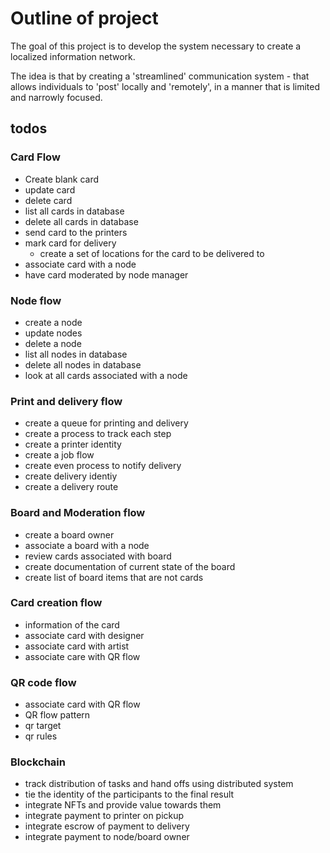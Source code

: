 

# Outline of project

The goal of this project is to develop the system necessary to create a localized information network.

The idea is that by creating a 'streamlined' communication system - that allows individuals to 'post' locally and 'remotely', in a manner that is limited and narrowly focused. 

## todos

### Card Flow
- Create blank card
- update card
- delete card
- list all cards in database
- delete all cards in database
- send card to the printers
- mark card for delivery
    - create a set of locations for the card to be delivered to
- associate card with a node
- have card moderated by node manager

### Node flow
- create a node
- update nodes
- delete a node
- list all nodes in database
- delete all nodes in database
- look at all cards associated with a node

### Print and delivery flow
- create a queue for printing and delivery
- create a process to track each step
- create a printer identity
- create a job flow
- create even process to notify delivery
- create delivery identiy 
- create a delivery route

### Board and Moderation flow
- create a board owner
- associate a board with a node
- review cards associated with board
- create documentation of current state of the board
- create list of board items that are not cards

### Card creation flow
- information of the card
- associate card with designer
- associate card with artist
- associate care with QR flow


### QR code flow
- associate card with QR flow
- QR flow pattern
- qr target
- qr rules

### Blockchain

- track distribution of tasks and hand offs using distributed system
- tie the identity of the participants to the final result
- integrate NFTs and provide value towards them
- integrate payment to printer on pickup
- integrate escrow of payment to delivery
- integrate payment to node/board owner